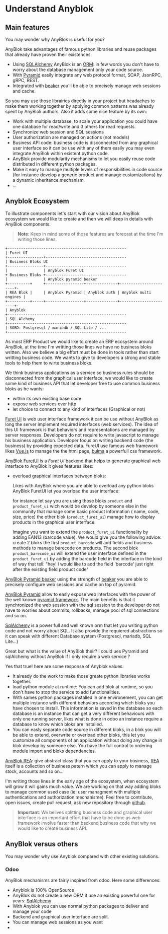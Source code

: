 # Understand Anyblok

## Main features

You may wonder why AnyBlok is useful for you?

AnyBlok take advantages of famous python libraries and reuse packages
that already have proven their existences:

* Using [SQLAlchemy][sqlalchemy] AnyBlok is an [ORM][orm_wikipedia]:
  in few words you don't have to worry about the database management
  only your code source.
* With [Pyramid][pyramid_home] easily integrate any web protocol
  format, SOAP, JsonRPC, gRPC, REST.
* Integrated with [beaker][beaker] you'll be able to precisely manage
  web sessions and cache.

So you may use those librairies directly in your project but headaches
to make them working together by applying common patterns was already
spent by AnyBlok authors. Also it adds some nice feature by its own:

* Work with multiple database, to scale your application you could
  have one database for read/write and 3 others for read requests.
* Synchronize web session and SQL sessions
* User authorization are managed on actions (not models)
* Business API code: business code is disconnected from any graphical
  user interface so it can be use with any of them easily you may even
  integrate AnyBlok within existent python code.
* AnyBlok provide modularity mechanisms to let you easily reuse code
  distributed in different python packages.
* Make it easy to manage multiple levels of responsibilities in code
  source (for instance develop a generic product and manage
  customizations) by a dynamic inheritance mechanism.
* ...


## Anyblok Ecosystem

To illustrate components let's start with our vision about AnyBlok
ecosystem we would like to create and then we will deep in details with
AnyBlok components.

> **Note**: Keep in mind some of those features are forecast at the
> time I'm writing those lines.

```
+-----------------------------------------------------
| Furet UI
+----------------+------------------------------------
| Business Bloks UI
+----------------+------------------------------------
|                | Anyblok Furet UI
+ Business Bloks +------------------------------------
|                | Anyblok pyramid beaker
+----------+     +-----------------+--------------+-----------------------+-
| REA Blok |     | Anyblok Pyramid | Anyblok auth | Anyblok multi engines | 
+----------+-----+-----------------+--------------+-----------------------+-
| Anyblok
+-----------------------------------------------------
| SQL Alchemy
+-----------------------------------------------------
| SGBD: Postgresql / mariadb / SQL Lite / ...
+-----------------------------------------------------
```

As most ERP Product we would like to create an ERP ecosystem around
AnyBlok, at the time I'm writting those lines we have no business bloks
written. Also we believe a big effort must be done in tools rather than
start writting business code. We wants to give to developers
a strong and stable tools to help them to wirte business bloks.

We think business applications as a service so business rules
should be disconnected from the graphical user interface, we would
like to create some kind of business API that let developer free to use
common business bloks as he wants:

  - within its own existing base code
  - expose web services over http
  - let choice to connect to any kind of interfaces (Graphical or not)

[Furet UI][furetui] is web user interface
framework it can be use without AnyBlok as long the server implement
required interfaces (web services). The Idea of this UI framework is
that behaviors and representations are managed by server responses.
Developers do not require to write javascript to manage his
business application. Developer focus on writing backend code (the
business) by providing expected data. FureUI use famous web framework
likes [Vue.js][vuejs] to manage the the html page, [bulma][bulma] a
powerfull css framework.

[AnyBlok FuretUI][anyblok_furetui] is a
*Furet UI* backend that helps to generate graphical web interface
to AnyBlok it gives features likes:

* overload graphical interfaces between bloks:

  Likes with AnyBlok where you are able to overload any python bloks
  AnyBlok FuretUI let you overload the user interface:

  for instance let say you are using those bloks ``product`` and
  ``product_furet_ui`` wich would be develop by someone
  else in the community that manage some basic product information (
  name, code, size, price) the other blok (``product_furet_ui``)
  manage how to display products in the graphical user interface.

  Imagine you want to extend the ``product_furet_ui`` functionality by
  adding EAN13 (barcode value). We would give you the following advice:
  create 2 bloks the first ``product_barcode`` will add fields and
  business methods to manage barecode on products. The second blok
  ``product_barecode_ui`` will extend the user interface defined in
  the ``product_furet_ui`` by adding the barcode field in the interface
  in the kind of way that tell:
  "hey! I would like to add the field 'barcode' just right after
  the existing field product code"

[AnyBlok Pyramid beaker][anyblok_beaker] using the strength of
[beaker][beaker] you are able to precisely configure web sessions and
cache on top of pyramid.

[AnyBlok Pyramid][anyblok_pyramid] allow to easly expose web interfaces
with the power of the well known [pyramid framework][pyramid_home].
The main benefits is that it synchronized the web session with the
sql session to the developer do not have to worries about commits,
rollbacks, manage pool of sql connections and so on.

[SqlAlchemy][sqlalchemy] is a power full and well known orm that
let you writing python code and not worry about SQL. It also provide
the requiered abstractions so it can speak with different Database
system (Postgresql, mariadb, SQL Lite...)

Great but what is the value of AnyBlok their? I could ues Pyramid
and sqlAlchemy without AnyBlok if I only require a web service ?

Yes that true! here are some response of Anyblok values:

* It already do the work to make those greate python libraries works
  together.
* load python module at runtime: You can add blok at runtime, so you
  don't have to stop the service to add functionalities.
* With sames python packages installed in one environement, you can
  get multiple instance with different behaviors according which bloks
  you have chosen to install. This information is saved in the
  database so each database is an instance that can get a very different
  behaviours with only one running server, likes what is done in
  odoo an instance require a database to know which bloks are
  installed.
* You can easly separate code source in different bloks, in a blok
  you will be able to extend, overwrite or overload other bloks,
  this let you customize all components of an application without
  doing any change in blok develop by someone else. You have
  the full control to ordering module import and bloks dependencies.

[AnyBlok REA][anyblok_rea]: give abstract class that you can apply
to your business, [REA][rea] itself is a collection of business
patern which you can apply to manage stock, accounts and so on...

I'm writing those lines in the early age of the ecosystem,
when ecosystem will grow it will gains much value.
We are working on that way adding bloks to manage common used case
(ie: user managment with multiple authentications and authorization
mechanisme). Feel free to contribute, open issues, create pull request,
ask new repository through [github][gh_anyblok].

> **Important**: We belives splitting business code and graphical user
> interface is an important effort that have to be done as web
> framework involve faster than backend business code that why we
> would like to create business API.

## AnyBlok versus others

You may wonder why use Anyblok compared with other existing solutions.

### Odoo

AnyBlok mechanisms are fairly inspired from odoo. Here some
differences:

* Anyblok is 100% OpenSource
* AnyBlok do not create a new ORM it use an existing powerful one for
  years: [SqlAlchemy][sqlalchemy]
* With Anyblok you can use normal python packages to deliver and manage
  your code
* Backend and graphical user interface are split.
* You can manage web sessions as you want
*


[orm_wikipedia]: https://en.wikipedia.org/wiki/Object-relational_mapping
[beaker]: https://github.com/bbangert/beaker
[rea]: https://en.wikipedia.org/wiki/Resources,_events,_agents_(accounting_model)
[sqlalchemy]: hhttp://www.sqlalchemy.org/
[pyramid_home]: https://trypyramid.com/
[gh_anyblok]: https://github.com/AnyBlok
[anyblok_furetui]: https://github.com/AnyBlok/anyblok_furetui
[anyblok_pyramid]: https://github.com/AnyBlok/anyblok_pyramid
[anyblok_beaker]: https://github.com/AnyBlok/AnyBlok_Pyramid_Beaker
[anyblok_rea]: https://github.com/AnyBlok/anyblok_rea
[anyblok_multi_engines]: https://github.com/AnyBlok/AnyBlok_Multi_Engines
[furetui]: https://github.com/AnyBlok/furet_ui
[vuejs]: https://vuejs.org/
[bulma]: http://bulma.io/
